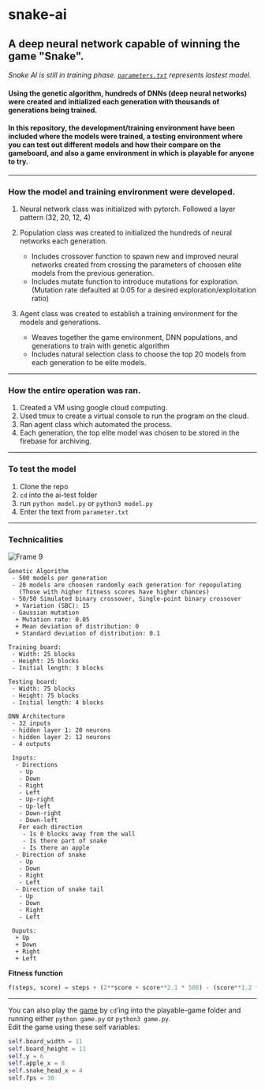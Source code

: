 # snake-ai

## A deep neural network capable of winning the game "Snake".

_Snake AI is still in training phase. [`parameters.txt`](ai-test/parameters.txt) represents lastest model._

#### Using the genetic algorithm, hundreds of DNNs (deep neural networks) were created and initialized each generation with thousands of generations being trained.

#### In this repository, the development/training environment have been included where the models were trained, a testing environment where you can test out different models and how their compare on the gameboard, and also a game environment in which is playable for anyone to try.

---

### How the model and training environment were developed.

1. Neural network class was initialized with pytorch. Followed a layer pattern (32, 20, 12, 4)
2. Population class was created to initialized the hundreds of neural networks each generation.

   - Includes crossover function to spawn new and improved neural networks created from crossing the parameters of choosen elite models from the previous generation.
   - Includes mutate function to introduce mutations for exploration. (Mutation rate defaulted at 0.05 for a desired exploration/exploitation ratio)

3. Agent class was created to establish a training environment for the models and generations.
   - Weaves together the game environment, DNN populations, and generations to train with genetic algorithm
   - Includes natural selection class to choose the top 20 models from each generation to be elite models.

---

### How the entire operation was ran.

1. Created a VM using google cloud computing.
2. Used tmux to create a virtual console to run the program on the cloud.
3. Ran agent class which automated the process.
4. Each generation, the top elite model was chosen to be stored in the firebase for archiving.

---

### To test the model

1. Clone the repo
2. `cd` into the ai-test folder
3. run `python model.py` or `python3 model.py`
4. Enter the text from `parameter.txt`

---

### Technicalities

![Frame 9](https://user-images.githubusercontent.com/58407773/221779128-80c004b3-2c95-48c9-9fc4-401dadd2cd2a.png)

```
Genetic Algorithm
 - 500 models per generation
 - 20 models are choosen randomly each generation for repopulating
   (Those with higher fitness scores have higher chances)
 - 50/50 Simulated binary crossover, Single-point binary crossover
  + Variation (SBC): 15
 - Gaussian mutation
  + Mutation rate: 0.05
  + Mean deviation of distribution: 0
  + Standard deviation of distribution: 0.1

Training board:
 - Width: 25 blocks
 - Height: 25 blocks
 - Initial length: 3 blocks

Testing board:
 - Width: 75 blocks
 - Height: 75 blocks
 - Initial length: 4 blocks

DNN Architecture
 - 32 inputs
 - hidden layer 1: 20 neurons
 - hidden layer 2: 12 neurons
 - 4 outputs

 Inputs:
  - Directions
   - Up
   - Down
   - Right
   - Left
   - Up-right
   - Up-left
   - Down-right
   - Down-left
   For each direction
    - Is 0 blocks away from the wall
    - Is there part of snake
    - Is there an apple
  - Direction of snake
   - Up
   - Down
   - Right
   - Left
  - Direction of snake tail
   - Up
   - Down
   - Right
   - Left

 Ouputs:
  + Up
  + Down
  + Right
  + Left
```

**Fitness function**

```python
f(steps, score) = steps + (2**score + score**2.1 * 500) - (score**1.2 * (0.25 * steps)**1.3)
```

---

You can also play the [game](playable-game/game.py) by `cd`'ing into the playable-game folder and running either `python game.py` or `python3 game.py`.  
Edit the game using these self variables:

```python
self.board_width = 11
self.board_height = 11
self.y = 6
self.apple_x = 8
self.snake_head_x = 4
self.fps = 30
```
